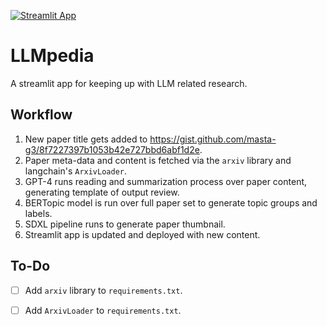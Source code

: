 [![Streamlit App](https://static.streamlit.io/badges/streamlit_badge_black_white.svg)](https://llmpedia.streamlit.app)

# LLMpedia
A streamlit app for keeping up with LLM related research.

## Workflow
1. New paper title gets added to https://gist.github.com/masta-g3/8f7227397b1053b42e727bbd6abf1d2e.
2. Paper meta-data and content is fetched via the `arxiv` library and langchain's `ArxivLoader`.
3. GPT-4 runs reading and summarization process over paper content, generating template of output review.
4. BERTopic model is run over full paper set to generate topic groups and labels.
5. SDXL pipeline runs to generate paper thumbnail.
6. Streamlit app is updated and deployed with new content.

## To-Do
- [ ] Add `arxiv` library to `requirements.txt`.
- [ ] Add `ArxivLoader` to `requirements.txt`.

